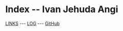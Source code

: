 ---
---

# Index -- Ivan Jehuda Angi

[LINKS](LINKS/) --- [LOG](TXT/mylog.txt) --- [GitHub](https://github.com/IvanJehuda/os242/)
